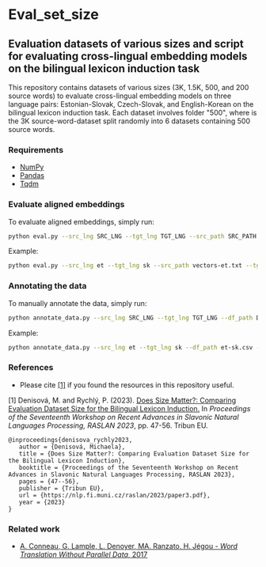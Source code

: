 # Eval_set_size

## Evaluation datasets of various sizes and script for evaluating cross-lingual embedding models on the bilingual lexicon induction task

This repository contains datasets of various sizes (3K, 1.5K, 500, and 200 source words) to evaluate cross-lingual embedding models on three language pairs: Estonian-Slovak, Czech-Slovak, and English-Korean on the bilingual lexicon induction task. Each dataset involves folder "500", where is the 3K source-word-dataset split randomly into 6 datasets containing 500 source words. 

### Requirements
* [NumPy](https://numpy.org/)
* [Pandas](https://pandas.pydata.org/)
* [Tqdm](https://tqdm.github.io/)

### Evaluate aligned embeddings
To evaluate aligned embeddings, simply run:
```bash
python eval.py --src_lng SRC_LNG --tgt_lng TGT_LNG --src_path SRC_PATH --tgt_path TGT_PATH --eval_df EVAL_DF --k_num K_NUM --nmax NMAX --output OUTPUT
```
Example:
```bash
python eval.py --src_lng et --tgt_lng sk --src_path vectors-et.txt --tgt_path vectors-sk.txt --eval_df et-sk.200.csv --k_num 1 --nmax 50000 --output df.csv
```

### Annotating the data
To manually annotate the data, simply run:
```bash
python annotate_data.py --src_lng SRC_LNG --tgt_lng TGT_LNG --df_path DF_PATH --output OUTPUT
```
Example:
```bash
python annotate_data.py --src_lng et --tgt_lng sk --df_path et-sk.csv --output annotated_df.csv
```

### References
* Please cite [[1]](https://nlp.fi.muni.cz/raslan/2023/paper3.pdf) if you found the resources in this repository useful.

[1] Denisová, M. and Rychlý, P. (2023). [Does Size Matter?: Comparing Evaluation Dataset Size for the Bilingual Lexicon Induction.](https://nlp.fi.muni.cz/raslan/2023/paper3.pdf) In *Proceedings of the Seventeenth Workshop on Recent Advances in Slavonic Natural Languages Processing, RASLAN 2023*, pp. 47-56. Tribun EU. 

```
@inproceedings{denisova_rychly2023,
   author = {Denisová, Michaela},
   title = {Does Size Matter?: Comparing Evaluation Dataset Size for the Bilingual Lexicon Induction},
   booktitle = {Proceedings of the Seventeenth Workshop on Recent Advances in Slavonic Natural Languages Processing, RASLAN 2023},
   pages = {47--56},
   publisher = {Tribun EU},
   url = {https://nlp.fi.muni.cz/raslan/2023/paper3.pdf},
   year = {2023}
}
```

### Related work
* [A. Conneau, G. Lample, L. Denoyer, MA. Ranzato, H. Jégou - *Word Translation Without Parallel Data*, 2017](https://arxiv.org/pdf/1710.04087.pdf)
